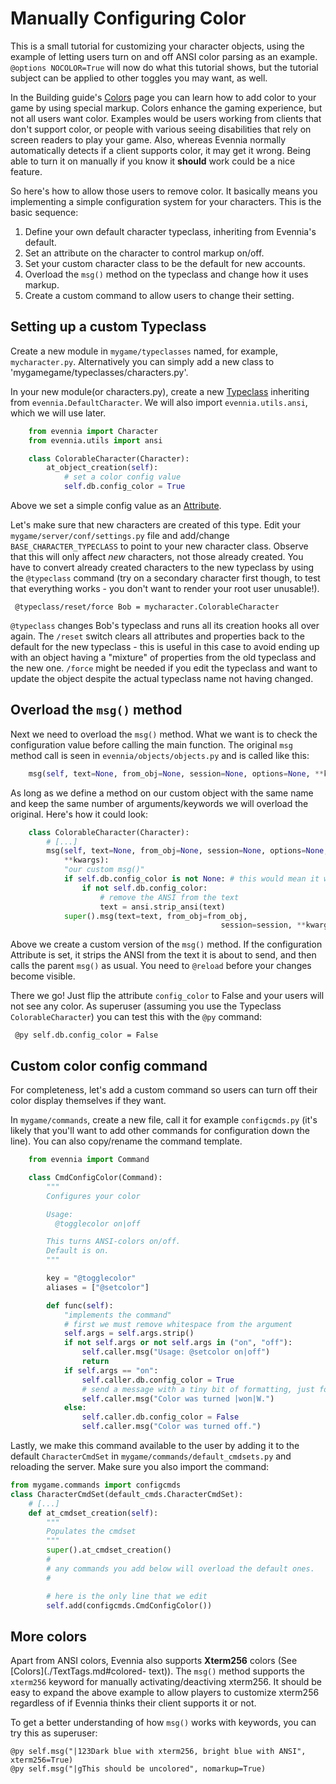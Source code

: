 # Manually Configuring Color


This is a small tutorial for customizing your character objects, using the example of letting users
turn on and off ANSI color parsing as an example.  `@options NOCOLOR=True` will now do what this
tutorial shows, but the tutorial subject can be applied to other toggles you may want, as well.

In the Building guide's [Colors](./TextTags.md#coloured-text) page you can learn how to add color to your
game by using special markup. Colors enhance the gaming experience, but not all users want color.
Examples would be users working from clients that don't support color, or people with various seeing
disabilities that rely on screen readers to play your game. Also, whereas Evennia normally
automatically detects if a client supports color, it may get it wrong. Being able to turn it on
manually if you know it **should** work could be a nice feature.

So here's how to allow those users to remove color. It basically means you implementing a simple
configuration system for your characters. This is the basic sequence:

1. Define your own default character typeclass, inheriting from Evennia's default.
1. Set an attribute on the character to control markup on/off.
1. Set your custom character class to be the default for new accounts.
1. Overload the `msg()` method on the typeclass and change how it uses markup.
1. Create a custom command to allow users to change their setting.

## Setting up a custom Typeclass

Create a new module in `mygame/typeclasses` named, for example, `mycharacter.py`. Alternatively you
can simply add a new class to 'mygamegame/typeclasses/characters.py'.

In your new module(or characters.py), create a new [Typeclass](./Typeclasses.md) inheriting from
`evennia.DefaultCharacter`. We will also import `evennia.utils.ansi`, which we will use later.

```python
    from evennia import Character
    from evennia.utils import ansi

    class ColorableCharacter(Character):
        at_object_creation(self):
            # set a color config value
            self.db.config_color = True
```

Above we set a simple config value as an [Attribute](./Attributes.md).

Let's make sure that new characters are created of this type. Edit your
`mygame/server/conf/settings.py` file and add/change `BASE_CHARACTER_TYPECLASS` to point to your new
character class. Observe that this will only affect *new* characters, not those already created. You
have to convert already created characters to the new typeclass by using the `@typeclass` command
(try on a secondary character first though, to test that everything works - you don't want to render
your root user unusable!).

     @typeclass/reset/force Bob = mycharacter.ColorableCharacter

`@typeclass` changes Bob's typeclass and runs all its creation hooks all over again. The `/reset`
switch clears all attributes and properties back to the default for the new typeclass - this is
useful in this case to avoid ending up with an object having a "mixture" of properties from the old
typeclass and the new one. `/force` might be needed if you edit the typeclass and want to update the
object despite the actual typeclass name not having changed.

## Overload the `msg()` method

Next we need to overload the `msg()` method. What we want is to check the configuration value before
calling the main function.  The original `msg` method call is seen in `evennia/objects/objects.py`
and is called like this:

```python
    msg(self, text=None, from_obj=None, session=None, options=None, **kwargs):
```

As long as we define a method on our custom object with the same name and keep the same number of
arguments/keywords we will overload the original. Here's how it could look:

```python
    class ColorableCharacter(Character):
        # [...]
        msg(self, text=None, from_obj=None, session=None, options=None,
            **kwargs):
            "our custom msg()"
            if self.db.config_color is not None: # this would mean it was not set
                if not self.db.config_color:
                    # remove the ANSI from the text
                    text = ansi.strip_ansi(text)
            super().msg(text=text, from_obj=from_obj,
                                               session=session, **kwargs)
```

Above we create a custom version of the `msg()` method. If the configuration Attribute is set, it
strips the ANSI from the text it is about to send, and then calls the parent `msg()` as usual. You
need to `@reload` before your changes become visible.

There we go! Just flip the attribute `config_color` to False and your users will not see any color.
As superuser (assuming you use the Typeclass `ColorableCharacter`) you can test this with the `@py`
command:

     @py self.db.config_color = False

## Custom color config command

For completeness, let's add a custom command so users can turn off their color display themselves if
they want.

In `mygame/commands`, create a new file, call it for example `configcmds.py` (it's likely that
you'll want to add other commands for configuration down the line). You can also copy/rename the
command template.

```python
    from evennia import Command

    class CmdConfigColor(Command):
        """
        Configures your color

        Usage:
          @togglecolor on|off

        This turns ANSI-colors on/off.
        Default is on.
        """

        key = "@togglecolor"
        aliases = ["@setcolor"]

        def func(self):
            "implements the command"
            # first we must remove whitespace from the argument
            self.args = self.args.strip()
            if not self.args or not self.args in ("on", "off"):
                self.caller.msg("Usage: @setcolor on|off")
                return
            if self.args == "on":
                self.caller.db.config_color = True
                # send a message with a tiny bit of formatting, just for fun
                self.caller.msg("Color was turned |won|W.")
            else:
                self.caller.db.config_color = False
                self.caller.msg("Color was turned off.")
```

Lastly, we make this command available to the user by adding it to the default `CharacterCmdSet` in
`mygame/commands/default_cmdsets.py` and reloading the server. Make sure you also import the
command:

```python
from mygame.commands import configcmds
class CharacterCmdSet(default_cmds.CharacterCmdSet):
    # [...]
    def at_cmdset_creation(self):
        """
        Populates the cmdset
        """
        super().at_cmdset_creation()
        #
        # any commands you add below will overload the default ones.
        #

        # here is the only line that we edit
        self.add(configcmds.CmdConfigColor())
```

## More colors

Apart from ANSI colors, Evennia also supports **Xterm256** colors (See [Colors](./TextTags.md#colored-
text)). The `msg()` method supports the `xterm256` keyword for manually activating/deactiving
xterm256. It should be easy to expand the above example to allow players to customize xterm256
regardless of if Evennia thinks their client supports it or not.

To get a better understanding of how `msg()` works with keywords, you can try this as superuser:

    @py self.msg("|123Dark blue with xterm256, bright blue with ANSI", xterm256=True)
    @py self.msg("|gThis should be uncolored", nomarkup=True)
